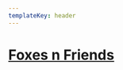 ```yaml
---
templateKey: header
---
```

# [Foxes n Friends](/)

<!-- - [U.S.](/us-news)
- [World](/world-news)
- [Entertainment](/entertainment-news) -->